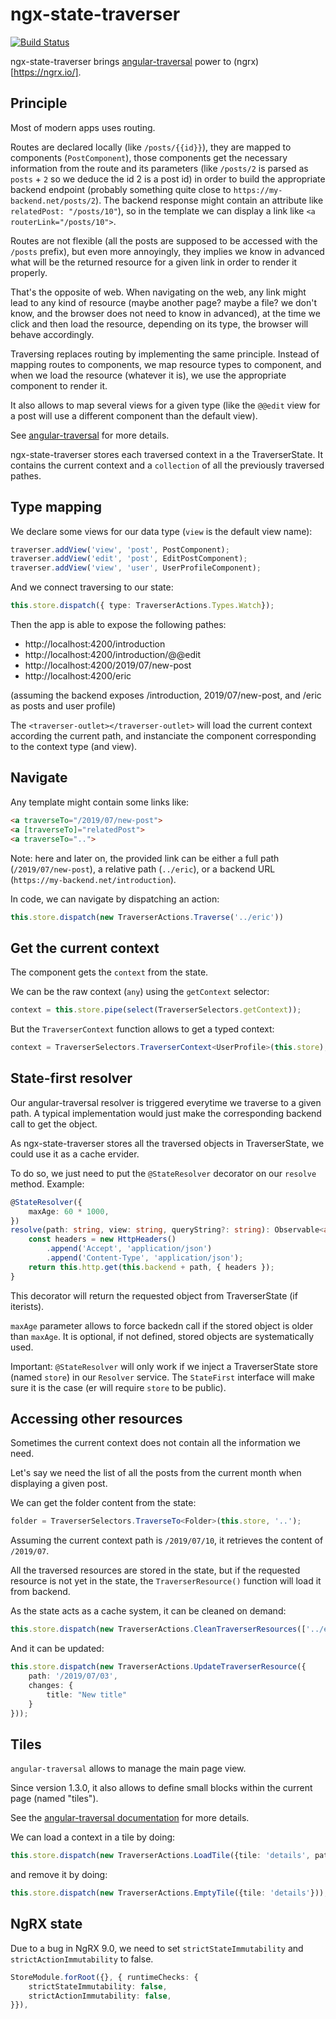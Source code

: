 # ngx-state-traverser

[![Build Status](https://travis-ci.com/guillotinaweb/ngx-state-traverser.svg?branch=master)](https://travis-ci.com/guillotinaweb/ngx-state-traverser)

ngx-state-traverser brings [angular-traversal](https://github.com/guillotinaweb/angular-traversal) power to (ngrx)[https://ngrx.io/].

## Principle

Most of modern apps uses routing.

Routes are declared locally (like `/posts/{{id}}`), they are mapped to components (`PostComponent`), those components get the necessary information from the route and its parameters (like `/posts/2` is parsed as `posts` + `2` so we deduce the id 2 is a post id) in order to build the appropriate backend endpoint (probably something quite close to `https://my-backend.net/posts/2`). The backend response might contain an attribute like `relatedPost: "/posts/10"`), so in the template we can display a link like `<a routerLink="/posts/10">`.

Routes are not flexible (all the posts are supposed to be accessed with the `/posts` prefix), but even more annoyingly, they implies we know in advanced what will be the returned resource for a given link in order to render it properly.

That's the opposite of web. When navigating on the web, any link might lead to any kind of resource (maybe another page? maybe a file? we don't know, and the browser does not need to know in advanced), at the time we click and then load the resource, depending on its type, the browser will behave accordingly.

Traversing replaces routing by implementing the same principle. Instead of mapping routes to components, we map resource types to component, and when we load the resource (whatever it is), we use the appropriate component to render it.

It also allows to map several views for a given type (like the `@@edit` view for a post will use a different component than the default view).

See [angular-traversal](https://github.com/guillotinaweb/angular-traversal) for more details.

ngx-state-traverser stores each traversed context in a the TraverserState.
It contains the current context and a `collection` of all the previously traversed pathes.

## Type mapping

We declare some views for our data type (`view` is the default view name):

```typescript
traverser.addView('view', 'post', PostComponent);
traverser.addView('edit', 'post', EditPostComponent);
traverser.addView('view', 'user', UserProfileComponent);
```

And we connect traversing to our state:
```typescript
this.store.dispatch({ type: TraverserActions.Types.Watch});
```

Then the app is able to expose the following pathes:

- http://localhost:4200/introduction
- http://localhost:4200/introduction/@@edit
- http://localhost:4200/2019/07/new-post
- http://localhost:4200/eric

(assuming the backend exposes /introduction, 2019/07/new-post, and /eric as posts and user profile)

The `<traverser-outlet></traverser-outlet>` will load the current context according the current path, and instanciate the component corresponding to the context type (and view).

## Navigate

Any template might contain some links like:

```html
<a traverseTo="/2019/07/new-post">
<a [traverseTo]="relatedPost">
<a traverseTo="..">
```

Note: here and later on, the provided link can be either a full path (`/2019/07/new-post`), a relative path (`../eric`), or a backend URL (`https://my-backend.net/introduction`).

In code, we can navigate by dispatching an action:

```typescript
this.store.dispatch(new TraverserActions.Traverse('../eric'))
```

## Get the current context

The component gets the `context` from the state.

We can be the raw context (`any`) using the `getContext` selector:

```typescript
context = this.store.pipe(select(TraverserSelectors.getContext));
```

But the `TraverserContext` function allows to get a typed context:

```typescript
context = TraverserSelectors.TraverserContext<UserProfile>(this.store);
```

## State-first resolver

Our angular-traversal resolver is triggered everytime we traverse to a given path.
A typical implementation would just make the corresponding backend call to get the object.

As ngx-state-traverser stores all the traversed objects in TraverserState, we could use it as a cache ervider.

To do so, we just need to put the `@StateResolver` decorator on our `resolve` method. Example:

```ts
@StateResolver({
    maxAge: 60 * 1000,
})
resolve(path: string, view: string, queryString?: string): Observable<any> {
    const headers = new HttpHeaders()
        .append('Accept', 'application/json')
        .append('Content-Type', 'application/json');
    return this.http.get(this.backend + path, { headers });
}
```

This decorator will return the requested object from TraverserState (if iterists).

`maxAge` parameter allows to force backedn call if the stored object is older than `maxAge`. It is optional, if not defined, stored objects are systematically used.

Important: `@StateResolver` will only work if we inject a TraverserState store (named `store`) in our `Resolver` service. The `StateFirst` interface will make sure it is the case (er will require `store` to be public).


## Accessing other resources

Sometimes the current context does not contain all the information we need.

Let's say we need the list of all the posts from the current month when displaying a given post.

We can get the folder content from the state:

```typescript
folder = TraverserSelectors.TraverseTo<Folder>(this.store, '..');
```

Assuming the current context path is `/2019/07/10`, it retrieves the content of `/2019/07`.

All the traversed resources are stored in the state, but if the requested resource is not yet in the state, the `TraverserResource()` function will load it from backend.

As the state acts as a cache system, it can be cleaned on demand:

```typescript
this.store.dispatch(new TraverserActions.CleanTraverserResources(['../eric', '/2019/*']))
```

And it can be updated:

```typescript
this.store.dispatch(new TraverserActions.UpdateTraverserResource({
    path: '/2019/07/03',
    changes: {
        title: "New title"
    }
}));
```

## Tiles

`angular-traversal` allows to manage the main page view.

Since version 1.3.0, it also allows to define small blocks within the current page (named "tiles").

See the [angular-traversal documentation](https://github.com/guillotinaweb/angular-traversal#tiles) for more details.

We can load a context in a tile by doing:

```typescript
this.store.dispatch(new TraverserActions.LoadTile({tile: 'details', path}));
```

and remove it by doing:

```typescript
this.store.dispatch(new TraverserActions.EmptyTile({tile: 'details'}));
```

## NgRX state

Due to a bug in NgRX 9.0, we need to set `strictStateImmutability` and `strictActionImmutability` to false.

```typescript
StoreModule.forRoot({}, { runtimeChecks: {
    strictStateImmutability: false,
    strictActionImmutability: false,
}}),
```
